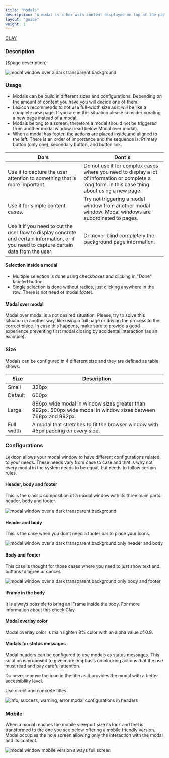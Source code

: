 ```yaml
---
title: "Modals"
description: "A modal is a box with content displayed on top of the page to capture the user’s attention for an specific action inside the same process. Modals are subordinated to pages."
layout: "guide"
weight: 1
---
```


<a class="label-link label label-warning" href="https://clayui.com/docs/components/modals.html" target="_blank">CLAY</a>

### Description

{$page.description}

![modal window over a dark transparent background](../../../images/Modal.png)

### Usage

* Modals can be build in different sizes and configurations. Depending on the amount of content you have you will decide one of them.
* Lexicon recommends to not use full-width size as it will be like a complete new page. If you are in this situation please consider creating a new page instead of a modal.
* Modals belong to a screen, therefore a modal should not be triggered from another modal window (read below Modal over modal).
* When a modal has footer, the actions are placed inside and aligned to the left. There is an order of importance and the sequence is: Primary button (only one), secondary button, and button link.

| Do's | Dont's |
| ---- | ------ |
| Use it to capture the user attention to something that is more important. | Do not use it for complex cases where you need to display a lot of information or complete a long form. In this case thing about using a new page. |
| Use it for simple content cases. | Try not triggering a modal window from another modal window. Modal windows are subordinated to pages.     |
| Use it if you need to cut the user flow to display concrete and certain information, or if you need to capture certain data from the user. | Do never blind completely the background page information. |

#### Selection inside a modal

* Multiple selection is done using checkboxes and clicking in "Done" labeled button.
* Single selection is done without radios, just clicking anywhere in the row. There is not need of modal footer.

#### Modal over modal

Modal over modal is a not desired situation. Please, try to solve this situation in another way, like using a full page or driving the process to the correct place. In case this happens, make sure to provide a good experience preventing first modal closing by accidental interaction (as an example).

### Size

Modals can be configured in 4 different size and they are defined as table shows:

| Size | Description |
| ---- | ----- |
| Small | 320px |
| Default | 600px |
| Large | 896px wide modal in window sizes greater than 992px. 600px wide modal in window sizes between 768px and 992px. |
| Full width | A modal that stretches to fit the browser window with 45px padding on every side. |

### Configurations

Lexicon allows your modal window to have different configurations related to your needs. These needs vary from case to case and that is why not every modal in the system needs to be equal, but needs to follow certain rules.

#### Header, body and footer

This is the classic composition of a modal window with its three main parts: header, body and footer.

![modal window over a dark transparent background](../../../images/Modal.png)

#### Header and body

This is the case when you don't need a footer bar to place your icons.

![modal window over a dark transparent background only header and body](../../../images/ModalFooterless.png)

#### Body and Footer

This case is thought for those cases where you need to just show text and buttons to agree or cancel.

![modal window over a dark transparent background only body and footer](../../../images/ModalBodyFooter.png)

#### iFrame in the body

It is always possible to bring an iFrame inside the body. For more information about this check Clay.

#### Modal overlay color

Modal overlay color is main lighten 8% color with an alpha value of 0.8.

#### Modals for status messages

Modal headers can be configured to use modals as status messages. This solution is proposed to give more emphasis on blocking actions that the use must read and pay careful attention.

Do never remove the icon in the title as it provides the modal with a better accessibility level.

Use direct and concrete titles.

![info, success, warning, error modal configurations in headers](../../../images/ModalStatus.png)


### Mobile

When a modal reaches the mobile viewport size its look and feel is transformed to the one you see below offering a mobile friendly version. Modal occupies the hole screen allowing only the interaction with the modal and its content.

![modal window mobile version always full screen](../../../images/ModalMobile.png)

